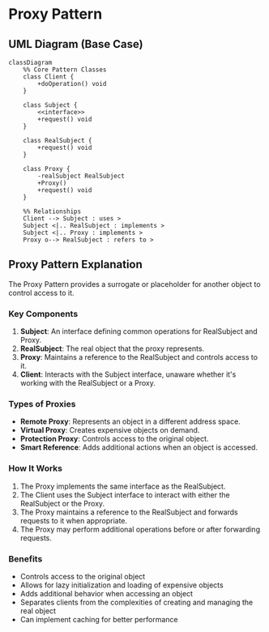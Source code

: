 # Proxy Pattern

## UML Diagram (Base Case)

```mermaid
classDiagram
    %% Core Pattern Classes
    class Client {
        +doOperation() void
    }
    
    class Subject {
        <<interface>>
        +request() void
    }
    
    class RealSubject {
        +request() void
    }
    
    class Proxy {
        -realSubject RealSubject
        +Proxy()
        +request() void
    }
    
    %% Relationships
    Client --> Subject : uses >
    Subject <|.. RealSubject : implements >
    Subject <|.. Proxy : implements >
    Proxy o--> RealSubject : refers to >
```

## Proxy Pattern Explanation

The Proxy Pattern provides a surrogate or placeholder for another object to control access to it.

### Key Components

1. **Subject**: An interface defining common operations for RealSubject and Proxy.
2. **RealSubject**: The real object that the proxy represents.
3. **Proxy**: Maintains a reference to the RealSubject and controls access to it.
4. **Client**: Interacts with the Subject interface, unaware whether it's working with the RealSubject or a Proxy.

### Types of Proxies

- **Remote Proxy**: Represents an object in a different address space.
- **Virtual Proxy**: Creates expensive objects on demand.
- **Protection Proxy**: Controls access to the original object.
- **Smart Reference**: Adds additional actions when an object is accessed.

### How It Works

1. The Proxy implements the same interface as the RealSubject.
2. The Client uses the Subject interface to interact with either the RealSubject or the Proxy.
3. The Proxy maintains a reference to the RealSubject and forwards requests to it when appropriate.
4. The Proxy may perform additional operations before or after forwarding requests.

### Benefits

- Controls access to the original object
- Allows for lazy initialization and loading of expensive objects
- Adds additional behavior when accessing an object
- Separates clients from the complexities of creating and managing the real object
- Can implement caching for better performance
